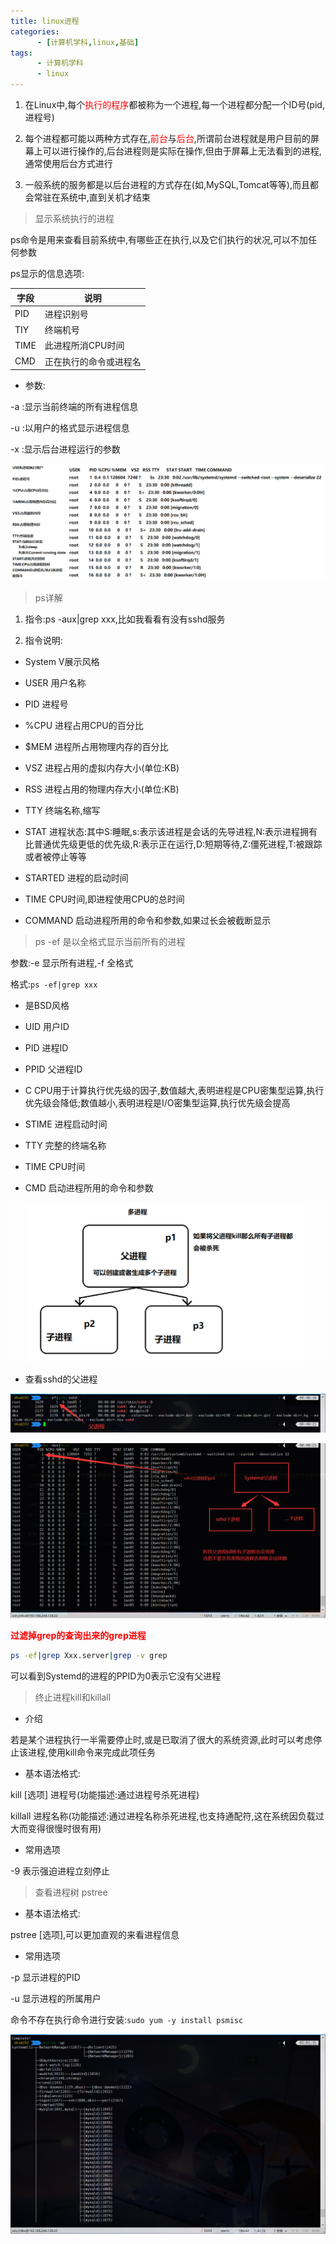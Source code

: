 ```yaml
---
title: linux进程
categories: 
      - [计算机学科,linux,基础]
tags:
      - 计算机学科
      - linux
---
```


1. 在Linux中,每个<font color='red'>执行的程序</font>都被称为一个进程,每一个进程都分配一个ID号(pid,进程号)

2. 每个进程都可能以两种方式存在,<font color='red'>前台</font>与<font color='red'>后台</font>,所谓前台进程就是用户目前的屏幕上可以进行操作的,后台进程则是实际在操作,但由于屏幕上无法看到的进程,通常使用后台方式进行

3. 一般系统的服务都是以后台进程的方式存在(如,MySQL,Tomcat等等),而且都会常驻在系统中,直到关机才结束

> 显示系统执行的进程

ps命令是用来查看目前系统中,有哪些正在执行,以及它们执行的状况,可以不加任何参数

ps显示的信息选项:

| 字段 | 说明 |
|------|------|
| PID | 进程识别号 |
| TIY | 终端机号 |
| TIME | 此进程所消CPU时间 |
| CMD | 正在执行的命令或进程名 |

- 参数:

-a :显示当前终端的所有进程信息

-u :以用户的格式显示进程信息

-x :显示后台进程运行的参数

![image-20240208125421467](https://raw.githubusercontent.com/PigPigLetsGo/imeages/master/image-20240208125421467.png)

> ps详解

1. 指令:ps -aux|grep xxx,比如我看看有没有sshd服务

2. 指令说明:

- System V展示风格

- USER  用户名称

- PID   进程号

- %CPU  进程占用CPU的百分比

- $MEM  进程所占用物理内存的百分比

- VSZ   进程占用的虚拟内存大小(单位:KB)

- RSS   进程占用的物理内存大小(单位:KB)

- TTY    终端名称,缩写

- STAT  进程状态:其中S:睡眠,s:表示该进程是会话的先导进程,N:表示进程拥有比普通优先级更低的优先级,R:表示正在运行,D:短期等待,Z:僵死进程,T:被跟踪或者被停止等等

- STARTED   进程的启动时间

- TIME  CPU时间,即进程使用CPU的总时间

- COMMAND   启动进程所用的命令和参数,如果过长会被截断显示

> ps -ef 是以全格式显示当前所有的进程

参数:-e 显示所有进程,-f 全格式

格式:`ps -ef|grep xxx` 

- 是BSD风格

- UID   用户ID

- PID   进程ID

- PPID  父进程ID

- C CPU用于计算执行优先级的因子,数值越大,表明进程是CPU密集型运算,执行优先级会降低;数值越小,表明进程是I/O密集型运算,执行优先级会提高

- STIME 进程启动时间

- TTY   完整的终端名称

- TIME  CPU时间

- CMD   启动进程所用的命令和参数

![image-20240208125432431](https://raw.githubusercontent.com/PigPigLetsGo/imeages/master/image-20240208125432431.png)

- 查看sshd的父进程

![image_2023-01-06-13-49-12](https://raw.githubusercontent.com/PigPigLetsGo/imeages/master/image_2023-01-06-13-49-12.png)

![image-20240208125446349](https://raw.githubusercontent.com/PigPigLetsGo/imeages/master/image-20240208125446349.png)

<font style="color:red">**过滤掉grep的查询出来的grep进程**</font> 

```bash
ps -ef|grep Xxx.server|grep -v grep
```

可以看到Systemd的进程的PPID为0表示它没有父进程

> 终止进程kill和killall

- 介绍

若是某个进程执行一半需要停止时,或是已取消了很大的系统资源,此时可以考虑停止该进程,使用kill命令来完成此项任务

- 基本语法格式:

kill    [选项] 进程号(功能描述:通过进程号杀死进程)

killall 进程名称(功能描述:通过进程名称杀死进程,也支持通配符,这在系统因负载过大而变得很慢时很有用)

- 常用选项

-9  表示强迫进程立刻停止

> 查看进程树 pstree

- 基本语法格式:

pstree  [选项],可以更加直观的来看进程信息

- 常用选项

-p  显示进程的PID

-u  显示进程的所属用户

命令不存在执行命令进行安装:`sudo yum -y install psmisc` 

![image_2023-01-06-15-07-14](https://raw.githubusercontent.com/PigPigLetsGo/imeages/master/image_2023-01-06-15-07-14.png)



